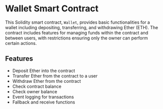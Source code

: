 # Wallet Smart Contract

This Solidity smart contract, `Wallet`, provides basic functionalities for a wallet including depositing, transferring, and withdrawing Ether (ETH). The contract includes features for managing funds within the contract and between users, with restrictions ensuring only the owner can perform certain actions.

## Features

- Deposit Ether into the contract
- Transfer Ether from the contract to a user
- Withdraw Ether from the contract
- Check contract balance
- Check owner balance
- Event logging for transactions
- Fallback and receive functions

